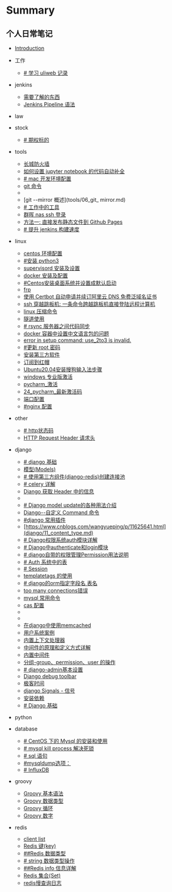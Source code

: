 # Summary

## 个人日常笔记

* [Introduction](README.md)

* 工作
  * [# 学习 uliweb 记录](工作/010_学习uliweb.md)

* jenkins
  * [需要了解的东西](jenkins/01.md)
  * [Jenkins Pipeline 语法](jenkins/02.md)

* law

* stock
  * [# 期权标的](stock/01_期权标的.md)

* tools
  * [长城防火墙](tools/01_gfwlist.md)
  * [如何设置 jupyter notebook 的代码自动补全](tools/02_jupyter_notebook.md)
  * [# mac 开发环境配置](tools/03_mac_开发环境.md)
  * [git 命令](tools/04_git_base.md)
  * [](tools/05_git_reference.md)
  * [git --mirror 概述](tools/06_git_ mirror.md)
  * [# 工作中的工具](tools/09_soft.md)
  * [群晖 nas ssh 登录](tools/10_nas.md)
  * [方法一: 直接发布静态文件到 Github Pages](tools/11_gitbook_pages.md)
  * [# 提升 jenkins 构建速度](tools/12_提升jenkins构建速度.md)

* linux
  * [centos 环境配置](linux/01_init.md)
  * [#安装 python3](linux/02_python3.md)
  * [supervisord 安装及设置](linux/03_supervisord.md)
  * [docker 安装及配置](linux/04_docker.md)
  * [#Centos安装桌面系统并设置成默认启动](linux/05_centos安装桌面系统.md)
  * [frp](linux/06_frp.md)
  * [使⽤ Certbot ⾃动申请并续订阿⾥云 DNS 免费泛域名证书](linux/07_certbot.md)
  * [ssh 穿越跳板机: 一条命令跨越跳板机直接登陆远程计算机](linux/08-ssh穿越跳板机.md)
  * [linux 压缩命令](linux/09_压缩.md)
  * [隧道使用 ](linux/10_隧道.md)
  * [# rsync 服务器之间代码同步 ](linux/11_rsync.md)
  * [docker 容器中设置中文语言包的问题](linux/13_docker容器相关配置.md)
  * [error in setup command: use_2to3 is invalid.](linux/14_error_pip.md)
  * [#更新 root 密码](linux/17_ubuntu.md)
  * [安装第三方软件](linux/18_ubuntu_第三方软件.md)
  * [订阅到红帽](linux/19_redhat.9.1.md)
  * [Ubuntu20.04安装搜狗输入法步骤](linux/21_ubuntu_安装搜狗输入.md)
  * [windows 专业版激活](linux/22_windows.md)
  * [pycharm_激活](linux/23_pycharm_激活.md)
  * [24_pycharm_最新激活码](linux/24_pycharm_最新激活码.md)
  * [端口配置](linux/25_port.md)
  * [#nginx 配置](linux/26_ngnix.md)

* other
  * [# http状态码](other/01_http状态码.md)
  * [HTTP Request Header 请求头](other/02_请求头.md)

* django
  * [# django 基础](django/01_create.md)
  * [模型(Models)](django/02_models.md)
  * [# 使用第三方组件(django-redis)创建连接池](django/03_redis_及缓冲策略.md)
  * [# celery 详解](django/04_celery.md)
  * [Django 获取 Header 中的信息](django/05_skills.md)
  * [](django/06_rabbitmq.md)
  * [# Django model update的各种用法介绍](django/09_django_model_update.md)
  * [Django--自定义 Command 命令](django/10_django_command.md)
  * [#django 常用插件](django/100_常用插件.md)
  * [https://www.cnblogs.com/wangyueping/p/11625641.html](django/11_content_type.md)
  * [# Django权限系统auth模块详解](django/12_auth.md)
  * [# Django中authenticate和login模块](django/13_authenticate_login.md)
  * [# django自带的权限管理Permission用法说明](django/14_auth_permission.md)
  * [# Auth 系统中的表](django/15_auth系统模型分析.md)
  * [# Session](django/16_session.md)
  * [templatetags 的使用](django/17_templatetags.md)
  * [# django的orm指定字段名 表名](django/18_orm指定字段名-表名.md)
  * [too many connections错误](django/19_mysql_connection.md)
  * [mysql 常用命令](django/20_mysql_常用命令.md)
  * [cas 配置](django/21_cas.md)
  * [](django/22_all.md)
  * [](django/23_上传文件.md)
  * [在django中使用memcached](django/24_memcached.md)
  * [用户系统案例](django/25_用户系统.md)
  * [内置上下文处理器](django/26_内置的上下文处理器.md)
  * [中间件的原理和定义方式详解](django/27_中间件.md)
  * [内置中间件](django/28_内置中间件.md)
  * [分组-group、permission、user 的操作](django/29_group_permission_user.md)
  * [# django-admin基本设置](django/30_django_admin.md)
  * [Django debug toolbar](django/31_django_debug_toolbar.md)
  * [极客时间](django/32_django_总结.md)
  * [django Signals - 信号](django/33_django_signals_信号.md)
  * [安装依赖](django/34_django_rest_framework.md)
  * [# Django 基础](django/99_error.md)

* python

* database
  * [# CentOS 下的 Mysql 的安装和使用](database/01_install.md)
  * [# mysql kill process 解决死锁](database/02_base.md)
  * [# sql 语句](database/03_sql.md)
  * [#mysqldump选项：](database/04_mysqldump.md)
  * [# InfluxDB](database/60_influxdb.md)

* groovy
  * [Groovy 基本语法](groovy/01_basic_syntax.md)
  * [Groovy 数据类型](groovy/02_data_types.md)
  * [Groovy 循环](groovy/03_loops.md)
  * [Groovy 数字](groovy/04_numbers.md)

* redis
  * [client list](redis/01_client_list.md)
  * [Redis 键(key)](redis/02_key.md)
  * [##Redis 数据类型](redis/03_data_type.md)
  * [# string 数据类型操作](redis/04_string.md)
  * [##Redis info 信息详解](redis/redis_info.md)
  * [Redis 集合(Set)](redis/set.md)
  * [redis慢查询日志](redis/slowlog.md)



